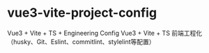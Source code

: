 # vue3-vite-project-config

Vue3 + Vite + TS + Engineering Config
Vue3 + Vite + TS 前端工程化（husky、Git、Eslint、commitlint、stylelint等配置）
